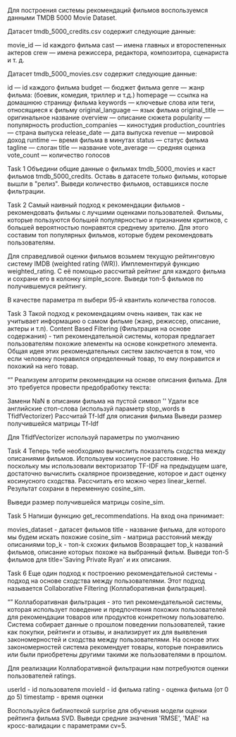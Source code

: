 Для построения системы рекомендаций фильмов воспользуемся данными TMDB 5000 Movie Dataset.

Датасет tmdb_5000_credits.csv содержит следующие данные:

movie_id — id каждого фильма
cast — имена главных и второстепенных актеров
crew — имена режиссера, редактора, композитора, сценариста и т. д.

Датасет tmdb_5000_movies.csv содержит следующие данные:

id — id каждого фильма
budget — бюджет фильма
genre — жанр фильма: (боевик, комедия, триллер и т.д.)
homepage — ссылка на домашнюю страницу фильма
keywords — ключевые слова или теги, относящиеся к фильму
original_language — язык фильма
original_title — оригинальное название
overview — описание сюжета
popularity — популярность
production_companies — киностудия
production_countries — страна выпуска
release_date — дата выпуска
revenue — мировой доход
runtime — время фильма в минутах
status — статус фильма
tagline — слоган
title — название
vote_average — средняя оценка
vote_count — количество голосов

Task 1
Объедини общие данные о фильмах tmdb_5000_movies и каст фильмов tmdb_5000_credits. Оставь в датасете только фильмы, которые вышли в "релиз".
Выведи количество фильмов, оставшихся после фильтрации.

Task 2
Самый наивный подход к рекомендации фильмов - рекомендовать фильмы с лучшими оценками пользователей. Фильмы, которые пользуются большей популярностью и признанием критиков, с большей вероятностью понравятся среднему зрителю. Для этого составим топ популярных фильмов, которые будем рекомендовать пользователям.

Для справедливой оценки фильмов возьмем текущую рейтинговую систему IMDB (weighted rating (WR)). Имплементируй функцию weighted_rating. С её помощью рассчитай рейтинг для каждого фильма и сохрани его в колонку simple_score.
Выведи топ-5 фильмов по получившемуся рейтингу.

В качестве параметра 
m
 выбери 95-й квантиль количества голосов.

Task 3
Такой подход к рекомендациям очень наивен, так как не учитывает информацию о самом фильме (жанр, режиссер, описание, актеры и т.п).
Content Based Filtering (Фильтрация на основе содержания) - тип рекомендательной системы, которая предлагает пользователям похожие элементы на основе конкретного элемента. Общая идея этих рекомендательных систем заключается в том, что если человеку понравился определенный товар, то ему понравится и похожий на него товар.

“”
Реализуем алгоритм рекомендации на основе описания фильма. Для это требуется провести предобработку текста:

Замени NaN в описании фильма на пустой символ ''
Удали все английские стоп-слова (используй параметр stop_words в TfidfVectorizer)
Расcчитай Tf-Idf для описания фильма
Выведи размер получившейся матрицы Tf-Idf

Для TfidfVectorizer используй параметры по умолчанию

Task 4
Теперь тебе необходимо вычислить показатель сходства между описаниями фильмов. Используем косинусное расстояние. Но поскольку мы использовали векторизатор TF-IDF на предыдущем шаге, достаточно вычислить скалярное произведение, которое и даст оценку косинусного сходства. Рассчитать его можно через linear_kernel. Результат сохрани в переменную cosine_sim.

Выведи размер получившейся матрицы cosine_sim.

Task 5
Напиши функцию get_recommendations. На вход она принимает:

movies_dataset - датасет фильмов
title - название фильма, для которого мы будем искать похожие
cosine_sim - матрица расстояний между описаниями
top_k - топ-k cхожих фильмов
Возвращает top_k названий фильмов, описание которых похоже на выбранный фильм.
Выведи топ-5 фильмов для title='Saving Private Ryan' и их описания.

Task 6
Еще один подход к построению рекомендательной системы - подход на основе сходства между пользователями. Этот подход называется Collaborative Filtering (Коллаборативная фильтрация).

“”
Коллаборативная фильтрация - это тип рекомендательной системы, которая использует поведение и предпочтения похожих пользователей для рекомендации товаров или продуктов конкретному пользователю. Система собирает данные о прошлом поведении пользователей, такие как покупки, рейтинги и отзывы, и анализирует их для выявления закономерностей и сходства между пользователями. На основе этих закономерностей система рекомендует товары, которые понравились или были приобретены другими такими же пользователями в прошлом.

Для реализации Коллаборативной фильтрации нам потребуются оценки пользователей ratings.

userId - id пользователя
movieId - id фильма
rating - оценка фильма (от 0 до 5)
timestamp - время оценки

Воспользуйся библиотекой surprise для обучения модели оценки рейтинга фильма SVD.
Выведи средние значения 'RMSE', 'MAE' на кросс-валидации с параметрами cv=5.
